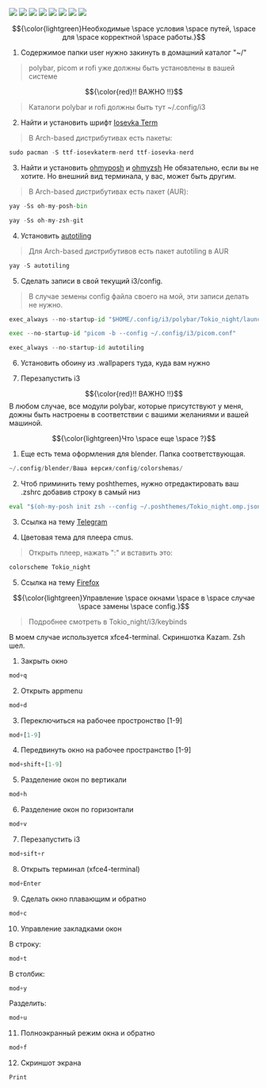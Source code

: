 ![](./screenshots/Screen.png)
![](./screenshots/Terminal.png)
![](./screenshots/AppMenu.png)
![](./screenshots/FastMenu.png)
![](./screenshots/PowerMenu.png)
![](./screenshots/Thunar.png)
![](./screenshots/Blender.png)
![](./screenshots/Telegram.png) 

$${\color{lightgreen}Необходимые \space условия \space путей, \space для \space корректной \space работы.}$$

 
1. Содержимое папки user нужно закинуть в домашний каталог "~/" 
> polybar, picom и rofi уже должны быть установлены в вашей системе 

$${\color{red}!! ВАЖНО !!}$$ 
> Каталоги polybar и rofi должны быть тут ~/.config/i3

2. Найти и установить шрифт [Iosevka Term](https://github.com/be5invis/Iosevka)

> В Arch-based дистрибутивах есть пакеты:

```python
sudo pacman -S ttf-iosevkaterm-nerd ttf-iosevka-nerd
```

3. Найти и установить [ohmyposh](https://ohmyposh.dev/docs/installation/linux) и [ohmyzsh](https://github.com/ohmyzsh/ohmyzsh) Не обязательно, если вы не хотите. Но внешний вид терминала, у вас, может быть другим.

> В Arch-based дистрибутивах есть пакет (AUR):

```python
yay -Ss oh-my-posh-bin
```

```python
yay -Ss oh-my-zsh-git
```

4. Установить [autotiling](https://github.com/nwg-piotr/autotiling)

> Для Arch-based дистрибутивов есть пакет autotiling в AUR

```python
yay -S autotiling
```

5. Сделать записи в свой текущий i3/config. 

>В случае земены config файла своего на мой, эти записи делать не нужно.

```python
exec_always --no-startup-id "$HOME/.config/i3/polybar/Tokio_night/launch.sh"
```

```python
exec --no-startup-id "picom -b --config ~/.config/i3/picom.conf"
```

```python
exec_always --no-startup-id autotiling
```

6. Установить обоину из .wallpapers туда, куда вам нужно

7. Перезапустить i3

$${\color{red}!! ВАЖНО !!}$$
В любом случае, все модули polybar, которые присутствуют у меня, дожны быть настроены в соответствии с вашими желаниями и вашей машиной.

$${\color{lightgreen}Что \space еще \space ?}$$

1. Еще есть тема оформления для blender. Папка соответствующая.
```python
~/.config/blender/Ваша версия/config/colorshemas/
```

2. Чтоб приминить тему poshthemes, нужно отредактировать ваш .zshrc добавив строку в самый низ

```python
eval "$(oh-my-posh init zsh --config ~/.poshthemes/Tokio_night.omp.json)"
```

3. Ссылка на тему [Telegram](https://t.me/addtheme/pIK0pC3eIoopeaG7)

4. Цветовая тема для плеера cmus.

> Открыть плеер, нажать ":" и вставить это:

```python
colorscheme Tokio_night
```

5. Ссылка на тему [Firefox](https://addons.mozilla.org/en-US/firefox/addon/tokio_night/?utm_source=addons.mozilla.org&utm_medium=referral&utm_content=search)

$${\color{lightgreen}Управление \space окнами \space в \space случае \space замены \space config.}$$

> Подробнее смотреть в Tokio_night/i3/keybinds

В моем случае используется xfce4-terminal. Скриншотка Kazam. Zsh шел.

1. Закрыть окно

```python
mod+q
```

2. Открыть appmenu

```python
mod+d
```

3. Переключиться на рабочее простронство [1-9]

```python
mod+[1-9]
```

4. Передвинуть окно на рабочее пространство [1-9]

```python
mod+shift+[1-9]
```

5. Разделение окон по вертикали

```python
mod+h
```

6. Разделение окон по горизонтали

```python
mod+v
```

7. Перезапустить i3

```python
mod+sift+r
```

8. Открыть терминал (xfce4-terminal)

```python
mod+Enter
```

9. Сделать окно плавающим и обратно

```python
mod+c
```

10. Управление закладками окон

В строку:
```python
mod+t
```

В столбик:
```python
mod+y
```

Разделить:
```python
mod+u
```

11. Полноэкранный режим окна и обратно

```python
mod+f
```

12. Скриншот экрана

```python
Print
```